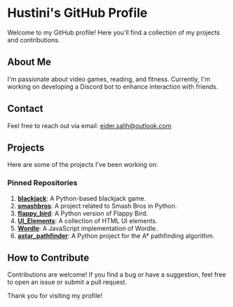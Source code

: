 # Hustini's GitHub Profile

Welcome to my GitHub profile! Here you'll find a collection of my projects and contributions.

## About Me
I'm passionate about video games, reading, and fitness. Currently, I'm working on developing a Discord bot to enhance interaction with friends.

## Contact
Feel free to reach out via email: ejder.salih@outlook.com

## Projects
Here are some of the projects I've been working on:

### Pinned Repositories
1. **[blackjack](https://github.com/Hustini/blackjack)**: A Python-based blackjack game.
2. **[smashbros](https://github.com/Hustini/smashbros)**: A project related to Smash Bros in Python.
3. **[flappy_bird](https://github.com/Hustini/flappy_bird)**: A Python version of Flappy Bird.
4. **[UI_Elements](https://github.com/Hustini/UI_Elements)**: A collection of HTML UI elements.
5. **[Wordle](https://github.com/Hustini/Wordle)**: A JavaScript implementation of Wordle.
6. **[astar_pathfinder](https://github.com/Hustini/astar_pathfinder)**: A Python project for the A* pathfinding algorithm.

## How to Contribute
Contributions are welcome! If you find a bug or have a suggestion, feel free to open an issue or submit a pull request.

Thank you for visiting my profile!

